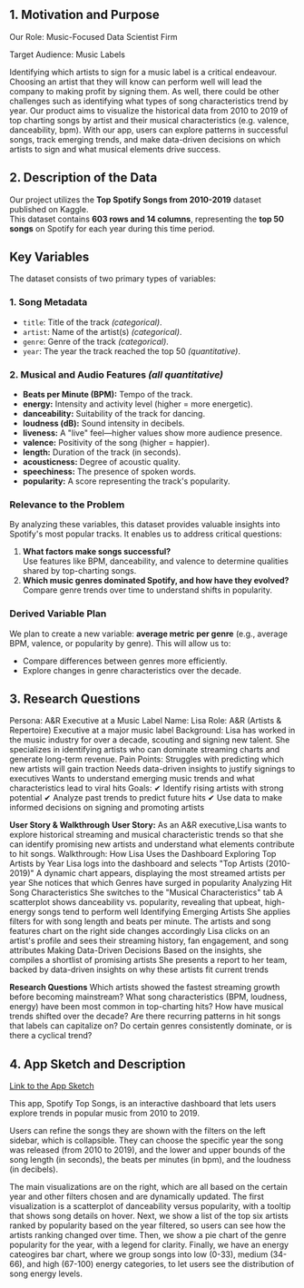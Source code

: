 ## 1. Motivation and Purpose
Our Role: Music-Focused Data Scientist Firm

Target Audience: Music Labels

Identifying which artists to sign for a music label is a critical endeavour. Choosing an artist that they will know can perform well will lead the company to making profit by signing them. As well, there could be other challenges such as identifying what types of song characteristics trend by year. Our product aims to visualize the historical data from 2010 to 2019 of top charting songs by artist and their musical characteristics (e.g. valence, danceability, bpm). With our app, users can explore patterns in successful songs, track emerging trends, and make data-driven decisions on which artists to sign and what musical elements drive success.


## 2. Description of the Data
Our project utilizes the **Top Spotify Songs from 2010-2019** dataset published on Kaggle.  
This dataset contains **603 rows and 14 columns**, representing the **top 50 songs** on Spotify for each year during this time period.

## **Key Variables**

The dataset consists of two primary types of variables:

### **1. Song Metadata**
- `title`: Title of the track *(categorical)*.
- `artist`: Name of the artist(s) *(categorical)*.
- `genre`: Genre of the track *(categorical)*.
- `year`: The year the track reached the top 50 *(quantitative)*.

### **2. Musical and Audio Features** *(all quantitative)*  
- **Beats per Minute (BPM):** Tempo of the track.  
- **energy:** Intensity and activity level (higher = more energetic).  
- **danceability:** Suitability of the track for dancing.  
- **loudness (dB):** Sound intensity in decibels.  
- **liveness:** A "live" feel—higher values show more audience presence.  
- **valence:** Positivity of the song (higher = happier).  
- **length:** Duration of the track (in seconds).  
- **acousticness:** Degree of acoustic quality.  
- **speechiness:** The presence of spoken words.  
- **popularity:** A score representing the track's popularity.

### **Relevance to the Problem**

By analyzing these variables, this dataset provides valuable insights into Spotify's most popular tracks. It enables us to address critical questions:  
1. **What factors make songs successful?**  
   Use features like BPM, danceability, and valence to determine qualities shared by top-charting songs.  
2. **Which music genres dominated Spotify, and how have they evolved?**  
   Compare genre trends over time to understand shifts in popularity.

### **Derived Variable Plan**
We plan to create a new variable: **average metric per genre** (e.g., average BPM, valence, or popularity by genre). This will allow us to:  
- Compare differences between genres more efficiently.  
- Explore changes in genre characteristics over the decade.

## 3. Research Questions
Persona: A&R Executive at a Music Label
Name: Lisa
Role: A&R (Artists & Repertoire) Executive at a major music label
Background: Lisa has worked in the music industry for over a decade, scouting and signing new talent. She specializes in identifying artists who can dominate streaming charts and generate long-term revenue.
Pain Points:
Struggles with predicting which new artists will gain traction
Needs data-driven insights to justify signings to executives
Wants to understand emerging music trends and what characteristics lead to viral hits
Goals:
 ✔ Identify rising artists with strong potential
 ✔ Analyze past trends to predict future hits
 ✔ Use data to make informed decisions on signing and promoting artists

**User Story & Walkthrough**
**User Story:**
As an A&R executive,Lisa wants to explore historical streaming and musical characteristic trends so that she can identify promising new artists and understand what elements contribute to hit songs.
Walkthrough: How Lisa Uses the Dashboard
Exploring Top Artists by Year
Lisa logs into the dashboard and selects "Top Artists (2010-2019)"
A dynamic chart appears, displaying the most streamed artists per year
She notices that which Genres have surged in popularity
Analyzing Hit Song Characteristics
She switches to the "Musical Characteristics" tab
A scatterplot shows danceability vs. popularity, revealing that upbeat, high-energy songs tend to perform well
Identifying Emerging Artists
She applies filters for with song length and beats per minute.
The artists and song features chart on the right side changes accordingly 
Lisa clicks on an artist's profile and sees their streaming history, fan engagement, and song attributes
Making Data-Driven Decisions
Based on the insights, she compiles a shortlist of promising artists
She presents a report to her team, backed by data-driven insights on why these artists fit current trends

**Research Questions**
Which artists showed the fastest streaming growth before becoming mainstream?
What song characteristics (BPM, loudness, energy) have been most common in top-charting hits?
How have musical trends shifted over the decade?
Are there recurring patterns in hit songs that labels can capitalize on?
Do certain genres consistently dominate, or is there a cyclical trend?

## 4. App Sketch and Description

[Link to the App Sketch](https://github.com/UBC-MDS/DSCI-532_2025_20_spotipy/blob/main/img/sketch.png)

This app, Spotify Top Songs, is an interactive dashboard that lets users explore trends in popular music from 2010 to 2019. 

Users can refine the songs they are shown with the filters on the left sidebar, which is collapsible. They can choose the specific year the song was released (from 2010 to 2019), and the lower and upper bounds of the song length (in seconds), the beats per minutes (in bpm), and the loudness (in decibels).

The main visualizations are on the right, which are all based on the certain year and other filters chosen and are dynamically updated. The first visualization is a scatterplot of danceability versus popularity, with a tooltip that shows song details on hover. Next, we show a list of the top six artists ranked by popularity based on the year filtered, so users can see how the artists ranking changed over time. Then, we show a pie chart of the genre popularity for the year, with a legend for clarity. Finally, we have an energy cateogires bar chart, where we group songs into low (0-33), medium (34-66), and high (67-100) energy categories, to let users see the distribution of song energy levels.